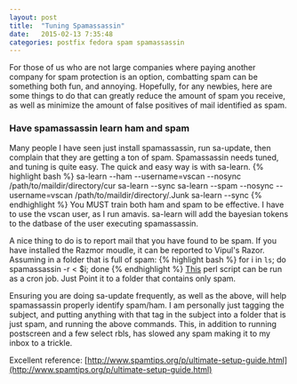 ```yaml
---
layout: post
title:  "Tuning Spamassassin"
date:   2015-02-13 7:35:48
categories: postfix fedora spam spamassassin
---
```

For those of us who are not large companies where paying another company for spam protection is an option, combatting spam
can be something both fun, and annoying. Hopefully, for any newbies, here are some things
to do that can greatly reduce the amount of spam you receive, as well as minimize
the amount of false positives of mail identified as spam. 

<h3> Have spamassassin learn ham and spam </h3>
Many people I have seen just install spamassassin, run sa-update, then complain 
that they are getting a ton of spam. Spamassassin needs tuned, and tuning is quite
easy. The quick and easy way is with sa-learn.
{% highlight bash %}
sa-learn --ham --username=vscan  --nosync /path/to/maildir/directory/cur
sa-learn --sync
sa-learn --spam --nosync --username=vscan /path/to/maildir/directory/.Junk
sa-learn --sync
{% endhighlight %}
You MUST train both ham and spam to be effective.  I have to use the vscan user, as I run amavis. sa-learn will add the bayesian 
tokens to the datbase of the user executing spamassassin. 

A nice thing to do is to report mail that you have found to be spam. If you have installed the Razmor moudle, it can be reported to 
Vipul's Razor. Assuming in a folder that is full of spam:
{% highlight bash %}
for i in `ls`; do spamassassin -r < $i; done
{% endhighlight %}
[This](http://wiki.apache.org/spamassassin/report_spam.pl) perl script can be run as a cron job. Just Point it to a folder that contains only spam.


Ensuring you are doing sa-update frequently, as well as the above, will help spamassassin properly identify spam/ham. 
I am personally just tagging the subject, and putting anything with that tag in the subject into a folder that is
just spam, and running the above commands. This, in addition to running postscreen and a few select rbls, has slowed any spam making it
to my inbox to a trickle. 

Excellent reference: [http://www.spamtips.org/p/ultimate-setup-guide.html](http://www.spamtips.org/p/ultimate-setup-guide.html)

